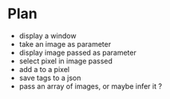 # Plan

- display a window
- take an image as parameter
- display image passed as parameter
- select pixel in image passed
- add a to a pixel
- save tags to a json
- pass an array of images, or maybe infer it ?
